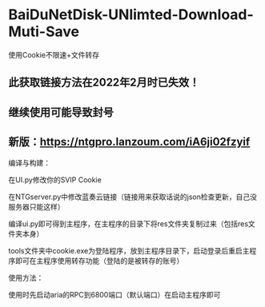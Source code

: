 # BaiDuNetDisk-UNlimted-Download-Muti-Save
使用Cookie不限速+文件转存

## 此获取链接方法在2022年2月时已失效！

## 继续使用可能导致封号

## 新版：https://ntgpro.lanzoum.com/iA6ji02fzyif

编译与构建：

在UI.py修改你的SVIP Cookie

在NTGserver.py中修改蓝奏云链接（链接用来获取话说的json检查更新，自己没服务器只能这样）

编译ui.py即可得到主程序，在主程序的目录下将res文件夹复制过来（包括res文件夹本身）

tools文件夹中cookie.exe为登陆程序，放到主程序目录下，启动登录后重启主程序即可在主程序使用转存功能（登陆的是被转存的账号）

使用方法：

使用时先启动aria的RPC到6800端口（默认端口）在启动主程序即可
